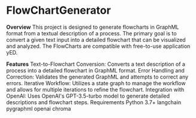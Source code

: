 # FlowChartGenerator
**Overview**
This project is designed to generate flowcharts in GraphML format from a textual description of a process. The primary goal is to convert a given text input into a detailed flowchart that can be visualized and analyzed. The FlowCharts are compatible with free-to-use application yED.

**Features**
Text-to-Flowchart Conversion: Converts a text description of a process into a detailed flowchart in GraphML format.
Error Handling and Correction: Validates the generated GraphML and attempts to correct any errors.
Iterative Workflow: Utilizes a state graph to manage the workflow and allows for multiple iterations to refine the flowchart.
Integration with OpenAI: Uses OpenAI's GPT-3.5-turbo model to generate detailed descriptions and flowchart steps.
Requirements
Python 3.7+
langchain
pygraphml
openai
chroma
